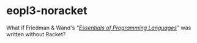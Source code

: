 # eopl3-noracket
What if Friedman &amp; Wand's *"[Essentials of Programming Languages](https://github.com/mwand/eopl3/)"* was written without Racket?
